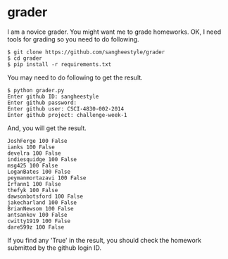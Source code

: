 grader
======

I am a novice grader. You might want me to grade homeworks. OK, I need tools for grading so you need to do following.

```
$ git clone https://github.com/sangheestyle/grader
$ cd grader
$ pip install -r requirements.txt
```

You may need to do following to get the result.
```
$ python grader.py 
Enter github ID: sangheestyle
Enter github password: 
Enter github user: CSCI-4830-002-2014 
Enter github project: challenge-week-1
```

And, you will get the result.
```
JoshFerge 100 False
ianks 100 False
develra 100 False
indiesquidge 100 False
msg425 100 False
LoganBates 100 False
peymanmortazavi 100 False
Irfann1 100 False
thefyk 100 False
dawsonbotsford 100 False
jakecharland 100 False
BrianNewsom 100 False
antsankov 100 False
cwitty1919 100 False
dare599z 100 False
```

If you find any 'True' in the result, you should check the homework submitted by the github login ID.
